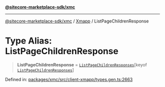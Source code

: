 [**@sitecore-marketplace-sdk/xmc**](../../../../README.md)

***

[@sitecore-marketplace-sdk/xmc](../../../../README.md) / [Xmapp](../README.md) / ListPageChildrenResponse

# Type Alias: ListPageChildrenResponse

> **ListPageChildrenResponse** = [`ListPageChildrenResponses`](ListPageChildrenResponses.md)\[keyof [`ListPageChildrenResponses`](ListPageChildrenResponses.md)\]

Defined in: [packages/xmc/src/client-xmapp/types.gen.ts:2663](https://github.com/Sitecore/marketplace-sdk/blob/main/packages/xmc/src/client-xmapp/types.gen.ts#L2663)
